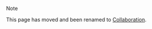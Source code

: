 > [!NOTE]
> This page has moved and been renamed to [Collaboration](/guides/collaboration?id=development-profiles).
